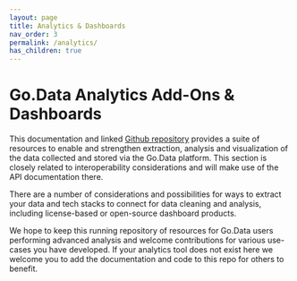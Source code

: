 ```yaml
---
layout: page
title: Analytics & Dashboards
nav_order: 3
permalink: /analytics/
has_children: true
---
```


# Go.Data Analytics Add-Ons & Dashboards
This documentation and linked [Github repository](https://github.com/WorldHealthOrganization/godata/tree/master/analytics) provides a suite of resources to enable and strengthen 
extraction, analysis and visualization of the data collected and stored via the Go.Data platform. This section is closely related to interoperability considerations and will make use of the API documentation there.

There are a number of considerations and possibilities for ways to extract your data and tech stacks to connect for data cleaning and analysis, including license-based or open-source dashboard products.

We hope to keep this running repository of resources for Go.Data users performing advanced analysis and welcome contributions for various use-cases you have developed. If your analytics tool does not exist here we welcome you to add the documentation and code to this repo for others to benefit.
